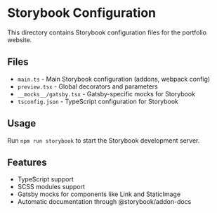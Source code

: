 # Storybook Configuration

This directory contains Storybook configuration files for the portfolio website.

## Files

- `main.ts` - Main Storybook configuration (addons, webpack config)
- `preview.tsx` - Global decorators and parameters
- `__mocks__/gatsby.tsx` - Gatsby-specific mocks for Storybook
- `tsconfig.json` - TypeScript configuration for Storybook

## Usage

Run `npm run storybook` to start the Storybook development server.

## Features

- TypeScript support
- SCSS modules support
- Gatsby mocks for components like Link and StaticImage
- Automatic documentation through @storybook/addon-docs
